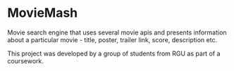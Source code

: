 # MovieMash

Movie search engine that uses several movie apis and presents information about a particular movie - title, poster, trailer link, score, description etc.

This project was developed by a group of students from RGU as part of a coursework.
